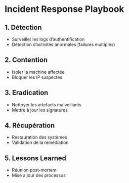 # Incident Response Playbook

## 1. Détection
- Surveiller les logs d’authentification
- Détection d’activités anormales (failures multiples)

## 2. Contention
- Isoler la machine affectée
- Bloquer les IP suspectes

## 3. Eradication
- Nettoyer les artefacts malveillants
- Mettre à jour les signatures

## 4. Récupération
- Restauration des systèmes
- Validation de la remédiation

## 5. Lessons Learned
- Réunion post-mortem
- Mise à jour des processus
